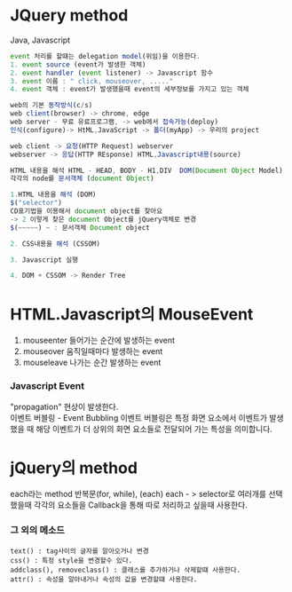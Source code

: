 # JQuery method
Java, Javascript
``` Javascript
event 처리를 할떄는 delegation model(위임)을 이용한다.
1. event source (event가 발생한 객체)
2. event handler (event listener) -> Javascript 함수
3. event 이름 : " click, mouseover, ....."
4. event 객체 : event가 발생했을때 event의 세부정보를 가지고 있는 객체

web의 기본 동작방식(c/s)
web client(browser) -> chrome, edge
web server - 무료 유료프로그램, -> web에서 접속가능(deploy)
인식(configure)-> HtML,JavaScript -> 폴더(myApp) -> 우리의 project

web client -> 요청(HTTP Request) webserver
webserver -> 응답(HTTP REsponse) HTML,Javascript내용(source)

HTML 내용을 해석 HTML - HEAD, BODY - H1,DIV  DOM(Document Object Model)
각각의 node를 문서객체 (document Object)

1.HTML 내용을 해석 (DOM)
$("selector")
CD표기법을 이용해서 document object를 찾아요
-> 2 이렇게 찾은 document Object를 jQuery객체로 변경
$(~~~~~) ~ : 문서객체 Document object

2. CSS내용을 해석 (CSSOM)

3. Javascript 실행

4. DOM + CSSOM -> Render Tree 
```

# HTML.Javascript의 MouseEvent
1. mouseenter
들어가는 순간에 발생하는 event
2. mouseover
움직일때마다 발생하는 event
3. mouseleave
나가는 순간 발생하는 event

### Javascript Event
"propagation" 현상이 발생한다.   
이벤트 버블링 - Event Bubbling
이벤트 버블링은 특정 화면 요소에서 이벤트가 발생했을 때 해당 이벤트가 더 상위의 화면 요소들로 전달되어 가는 특성을 의미합니다.

# jQuery의 method
each라는 method
반복문(for, while), (each)
each - > selector로 여러개를 선택했을때 각각의 요소들을 Callback을 통해 따로 처리하고 싶을때 사용한다.
### 그 외의 메소드
```
text() : tag사이의 글자를 알아오거나 변경
css() : 특정 style을 변경할수 있다.
addclass(), removeclass() : 클래스를 추가하거나 삭제할떄 사용한다.
attr() : 속성을 알아내거나 속성의 값을 변경할떄 사용한다.
```